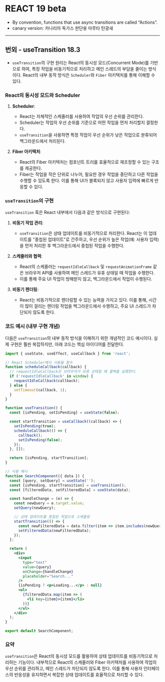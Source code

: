 # REACT 19 beta

- By convention, functions that use async transitions are called “Actions”.
- canary version: 카나리아 독가스 판단용 마루타 탄광새

--- 

## 번외 - useTransition 18.3

- `useTransition`의 구현 원리는 React의 동시성 모드(Concurrent Mode)를 기반으로 하여, 특정 작업을 비동기적으로 처리하고 메인 스레드의 부담을 줄이는 방식이다. React의 내부 동작 방식은 `Scheduler`와 `Fiber` 아키텍처를 통해 이해할 수 있다.

### React의 동시성 모드와 Scheduler

1. **Scheduler**:
   - React는 자체적인 스케줄러를 사용하여 작업의 우선 순위를 관리한다.
   - Scheduler는 작업의 우선 순위를 기준으로 어떤 작업을 먼저 처리할지 결정한다.
   - `useTransition`을 사용하면 특정 작업이 우선 순위가 낮은 작업으로 분류되어 백그라운드에서 처리된다.

2. **Fiber 아키텍처**:
   - React의 Fiber 아키텍처는 컴포넌트 트리를 효율적으로 재조정할 수 있는 구조를 제공한다.
   - Fiber는 작업을 작은 단위로 나누어, 필요한 경우 작업을 중단하고 다른 작업을 수행할 수 있도록 한다. 이를 통해 UI가 블록되지 않고 사용자 입력에 빠르게 반응할 수 있다.

### `useTransition`의 구현

`useTransition` 훅은 React 내부에서 다음과 같은 방식으로 구현된다:

1. **비동기 작업 관리**:
   - `useTransition`은 상태 업데이트를 비동기적으로 처리한다. React는 이 업데이트를 "중첩된 업데이트"로 간주하고, 우선 순위가 높은 작업(예: 사용자 입력)을 먼저 처리한 후 백그라운드에서 중첩된 작업을 수행한다.

2. **스케줄러와 협력**:
   - React의 스케줄러는 `requestIdleCallback` 및 `requestAnimationFrame` 같은 브라우저 API를 사용하여 메인 스레드가 유휴 상태일 때 작업을 수행한다.
   - 이를 통해 주요 UI 작업이 방해받지 않고, 백그라운드에서 작업이 수행된다.

3. **비동기 렌더링**:
   - React는 비동기적으로 렌더링할 수 있는 능력을 가지고 있다. 이를 통해, 시간이 많이 걸리는 렌더링 작업을 백그라운드에서 수행하고, 주요 UI 스레드가 차단되지 않도록 한다.

### 코드 예시 (내부 구현 개념)

다음은 `useTransition`의 내부 동작 방식을 이해하기 위한 개념적인 코드 예시이다. 실제 구현은 훨씬 복잡하지만, 아래 코드는 핵심 아이디어를 전달한다.

```jsx
import { useState, useEffect, useCallback } from 'react';

// React Scheduler에서 사용될 함수
function scheduleCallback(callback) {
  // requestIdleCallback은 브라우저가 유휴 상태일 때 콜백을 실행한다.
  if ('requestIdleCallback' in window) {
    requestIdleCallback(callback);
  } else {
    setTimeout(callback, 1);
  }
}

function useTransition() {
  const [isPending, setIsPending] = useState(false);

  const startTransition = useCallback((callback) => {
    setIsPending(true);
    scheduleCallback(() => {
      callback();
      setIsPending(false);
    });
  }, []);

  return [isPending, startTransition];
}

// 사용 예시
function SearchComponent({ data }) {
  const [query, setQuery] = useState('');
  const [isPending, startTransition] = useTransition();
  const [filteredData, setFilteredData] = useState(data);

  const handleChange = (e) => {
    const newQuery = e.target.value;
    setQuery(newQuery);

    // 상태 업데이트를 중첩된 작업으로 스케줄링
    startTransition(() => {
      const newFilteredData = data.filter(item => item.includes(newQuery));
      setFilteredData(newFilteredData);
    });
  };

  return (
    <div>
      <input
        type="text"
        value={query}
        onChange={handleChange}
        placeholder="Search..."
      />
      {isPending ? <p>Loading...</p> : null}
      <ul>
        {filteredData.map(item => (
          <li key={item}>{item}</li>
        ))}
      </ul>
    </div>
  );
}

export default SearchComponent;
```

### 요약

`useTransition`은 React의 동시성 모드를 활용하여 상태 업데이트를 비동기적으로 처리하는 기능이다. 내부적으로 React의 스케줄러와 Fiber 아키텍처를 사용하여 작업의 우선 순위를 관리하고, 메인 스레드가 차단되지 않도록 한다. 이를 통해 사용자 인터페이스의 반응성을 유지하면서 복잡한 상태 업데이트를 효율적으로 처리할 수 있다.